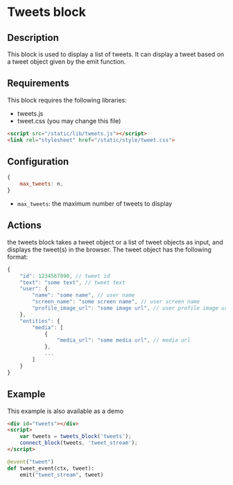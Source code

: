 # Tweets block
## Description
This block is used to display a list of tweets. It can display a tweet based on a tweet object given by the emit function. 

## Requirements
This block requires the following libraries:
- tweets.js
- tweet.css (you may change this file)

```html
<script src="/static/lib/tweets.js"></script>
<link rel="stylesheet" href="/static/style/tweet.css">
```

## Configuration
```js
{
    max_tweets: n,
}
```

- `max_tweets`: the maximum number of tweets to display

## Actions
the tweets block takes a tweet object or a list of tweet objects as input, and displays the tweet(s) in the browser. The tweet object has the following format:
```js
{
    "id": 1234567890, // tweet id
    "text": "some text", // tweet text
    "user": {
        "name": "some name", // user name
        "screen_name": "some screen name", // user screen name
        "profile_image_url": "some image url", // user profile image url
    },
    "entities": {
        "media": [
            {
                "media_url": "some media url", // media url
            },
            ...
        ]
    }
}
```

## Example
This example is also available as a demo
```html
<div id="tweets"></div>
<script>
    var tweets = tweets_block('tweets');
    connect_block(tweets, 'tweet_stream');
</script>
```

```python
@event("tweet")
def tweet_event(ctx, tweet):
    emit("tweet_stream", tweet)
```